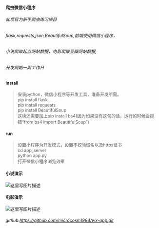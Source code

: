 #### 爬虫微信小程序
###### 此项目为新手爬虫练习项目
###### flask,requests,json,BeautifulSoup,前端使用微信小程序，
###### 小说爬取起点网站数据，电影爬取豆瓣网站数据,
###### 开发周期一周工作日
#### install
> 安装python，微信小程序等开发工具，准备开发所需。<br>
> pip install flask<br>
> pip install requests<br>
> pip install BeautifulSoup<br>
> 这块还需要加上pip install bs4(因为如果没有这句的话，运行的时候会报错“from bs4 import BeautifulSoup”）
#### run
> 设置小程序为开发模式，设置不校验域名以及https证书<br>
> cd app_server<br>
> python app.py<br>
> 打开微信小程序浏览效果<br>
#### 小说演示
![这里写图片描述](https://img-blog.csdn.net/20180422204432705?watermark/2/text/aHR0cHM6Ly9ibG9nLmNzZG4ubmV0L3FxXzM5MDgxOTc0/font/5a6L5L2T/fontsize/400/fill/I0JBQkFCMA==/dissolve/70)
#### 电影演示
![这里写图片描述](https://img-blog.csdn.net/20180422204454878?watermark/2/text/aHR0cHM6Ly9ibG9nLmNzZG4ubmV0L3FxXzM5MDgxOTc0/font/5a6L5L2T/fontsize/400/fill/I0JBQkFCMA==/dissolve/70)
###### github:<a href="https://github.com/microcosm1994/wx-app.git">https://github.com/microcosm1994/wx-app.git</a>
